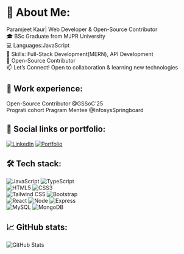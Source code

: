 # 💫 About Me:
Paramjeet Kaur| Web Developer & Open-Source Contributor
<br>🎓 BSc Graduate from MJPR University
<br>💻 Languages:JavaScript
<br>🚀 Skills: Full-Stack Development(MERN), API Development
<br>🌟 Open-Source Contributor
<br>📫 Let’s Connect! Open to collaboration & learning new technologies

## 💼 Work experience:
Open-Source Contributor @GSSoC'25
<br>
Prograti cohort Pragram Mentee @InfosysSpringboard



## 🔗 Social links or portfolio:
[![LinkedIn](https://img.shields.io/badge/LinkedIn-%230077B5.svg?logo=linkedin&logoColor=white)](https://www.linkedin.com/in/paramjeet-kaur-64252b2b0) 
[![Portfolio](https://img.shields.io/badge/portfolio-%230077B5.svg?logo=linkedin&logoColor=white)](https://portfolio-nine-self-69.vercel.app/) 

##  🛠️ Tech stack:
![JavaScript](https://img.shields.io/badge/javascript-%23323330.svg?style=for-the-badge&logo=javascript&logoColor=%23F7DF1E) ![TypeScript](https://img.shields.io/badge/typescript-%2320232a.svg?style=for-the-badge&logo=typescript&logoColor=%2361DAFB)<br>
![HTML5](https://img.shields.io/badge/html5-%23E34F26.svg?style=for-the-badge&logo=html5&logoColor=white)
![CSS3](https://img.shields.io/badge/css3-%23E34F26.svg?style=for-the-badge&logo=css3&logoColor=white) <br>
![Tailwind CSS](https://img.shields.io/badge/tailwind-%23E34F26.svg?style=for-the-badge&logo=tailwind&logoColor=white)
![Bootstrap](https://img.shields.io/badge/bootstrap-%23E34F26.svg?style=for-the-badge&logo=bootstrap&logoColor=white) <br>
![React](https://img.shields.io/badge/react-%2320232a.svg?style=for-the-badge&logo=react&logoColor=%2361DAFB)
![Node](https://img.shields.io/badge/node-%2320232a.svg?style=for-the-badge&logo=node&logoColor=%2361DAFB)
![Express](https://img.shields.io/badge/express-%2320232a.svg?style=for-the-badge&logo=express&logoColor=%2361DAFB) <br>
![MySQL](https://img.shields.io/badge/mysql-4479A1.svg?style=for-the-badge&logo=mysql&logoColor=white)
![MongoDB](https://img.shields.io/badge/mongodb-%2320232a.svg?style=for-the-badge&logo=mongodb&logoColor=%2361DAFB)<br>

## 📈 GitHub stats:
![GitHub Stats](https://github-readme-stats.vercel.app/api?username=paramsohal05&show_icons=true)


